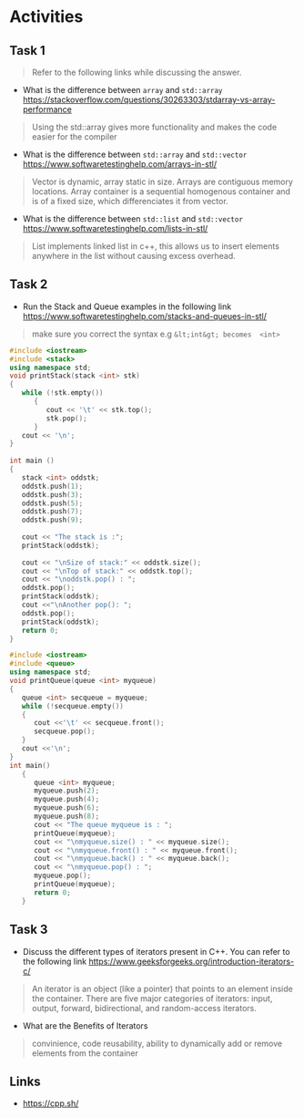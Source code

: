 # Activities

## Task 1

> Refer to the following links while discussing the answer.

- What is the difference between `array` and `std::array`
  https://stackoverflow.com/questions/30263303/stdarray-vs-array-performance

> Using the std::array gives more functionality and makes the code easier for the compiler


- What is the difference between `std::array` and `std::vector`
  https://www.softwaretestinghelp.com/arrays-in-stl/

> Vector is dynamic, array static in size. Arrays are contiguous memory locations. Array container is a sequential homogenous container and is of a fixed size, which differenciates it from vector.


- What is the difference between `std::list` and `std::vector`
  https://www.softwaretestinghelp.com/lists-in-stl/

> List implements linked list in c++, this allows us to insert elements anywhere in the list without causing excess overhead.


## Task 2

- Run the Stack and Queue examples in the following link
  https://www.softwaretestinghelp.com/stacks-and-queues-in-stl/

> make sure you correct the syntax e.g `&lt;int&gt; becomes  <int>`
```cpp
#include <iostream>
#include <stack>
using namespace std;
void printStack(stack <int> stk)
{
   while (!stk.empty())
      {
         cout << '\t' << stk.top();
         stk.pop();
      }
   cout << '\n';
}
  
int main ()
{
   stack <int> oddstk;
   oddstk.push(1);
   oddstk.push(3);
   oddstk.push(5);
   oddstk.push(7);
   oddstk.push(9);
  
   cout << "The stack is :";
   printStack(oddstk);
  
   cout << "\nSize of stack:" << oddstk.size();
   cout << "\nTop of stack:" << oddstk.top();
   cout << "\noddstk.pop() : ";
   oddstk.pop();
   printStack(oddstk);
   cout <<"\nAnother pop(): ";
   oddstk.pop();
   printStack(oddstk);
   return 0;
}
```
```cpp
#include <iostream>
#include <queue>
using namespace std;
void printQueue(queue <int> myqueue)
{
   queue <int> secqueue = myqueue;
   while (!secqueue.empty())
   {
      cout <<'\t' << secqueue.front();
      secqueue.pop();
   }
   cout <<'\n';
}
int main()
   {
      queue <int> myqueue;
      myqueue.push(2);
      myqueue.push(4);
      myqueue.push(6);
      myqueue.push(8);
      cout << "The queue myqueue is : ";
      printQueue(myqueue);
      cout << "\nmyqueue.size() : " << myqueue.size();
      cout << "\nmyqueue.front() : " << myqueue.front();
      cout << "\nmyqueue.back() : " << myqueue.back();
      cout << "\nmyqueue.pop() : ";
      myqueue.pop();
      printQueue(myqueue);
      return 0;
   }
```
## Task 3

- Discuss the different types of iterators present in C++. You can refer to the following link
  https://www.geeksforgeeks.org/introduction-iterators-c/
> An iterator is an object (like a pointer) that points to an element inside the container. 
There are five major categories of iterators: input, output, forward, bidirectional, and random-access iterators. 

- What are the Benefits of Iterators
> convinience, code reusability, ability to dynamically add or remove elements from the container 

## Links

- https://cpp.sh/
